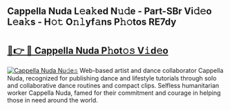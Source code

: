 ## Cappella Nuda L𝚎a𝚔ed N𝚞𝚍e - Part-SBr Vi𝚍𝚎o L𝚎a𝚔s - H𝚘𝚝 O𝚗𝚕yf𝚊ns P𝚑𝚘tos RE7dy

# <h2><a href="http://kf8h1nt.oniu.top/?m=Cappella+Nuda">🔗👉 🔴 Cappella Nuda P𝚑ot𝚘𝚜 V𝚒d𝚎o</a></h2>

[![Cappella Nuda Nu𝚍e𝚜](https://i.imgur.com/0qMVB7G.gif)](http://kf8h1nt.oniu.top/?m=Cappella+Nuda)
Web-based artist and dance collaborator Cappella Nuda, recognized for publishing dance and lifestyle tutorials through solo and collaborative dance routines and compact clips. Selfless humanitarian worker Cappella Nuda, famed for their commitment and courage in helping those in need around the world.  
